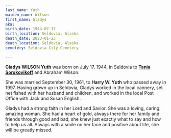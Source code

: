 ```yaml
---
last_name: Yuth
maiden_name: Wilson
first_name: Gladys
aka: 
birth_date: 1944-07-17
birth_location: Seldovia, Alaska
death_date: 2023-01-23
death_location: Seldovia, Alaska
cemetery: Seldovia City Cemetery

---
```

**Gladys WILSON Yuth** was born on July 17, 1944, in Seldovia to [**Tania Sorokovikoff**](./Wilson_Tania_Sorokovikoff.md) and Abraham Wilson.   

She was married September 30, 1961, to **Harry W. Yuth** who passed away in 1997. Having grown up in Seldovia, Gladys worked in the local cannery, set net fished with her husband and children, and worked in the local Post Office with Jack and Susan English.

Gladys had a strong faith in her Lord and Savior.  She was a loving, caring, amazing woman.  She had a heart of gold, always there for her family and friends through good and bad; she knew just exactly what to say and how to help us all.  Always with a smile on her face and positive about life, she will be greatly missed.


